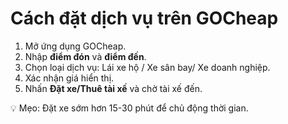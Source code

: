 # Cách đặt dịch vụ trên GOCheap

1. Mở ứng dụng GOCheap.  
2. Nhập **điểm đón** và **điểm đến**.  
3. Chọn loại dịch vụ: Lái xe hộ / Xe sân bay/ Xe doanh nghiệp.  
4. Xác nhận giá hiển thị.  
5. Nhấn **Đặt xe/Thuê tài xế** và chờ tài xế đến.  

💡 Mẹo: Đặt xe sớm hơn 15-30 phút để chủ động thời gian.  

